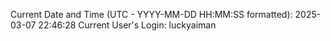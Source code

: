 Current Date and Time (UTC - YYYY-MM-DD HH:MM:SS formatted): 2025-03-07 22:46:28
Current User's Login: luckyaiman
